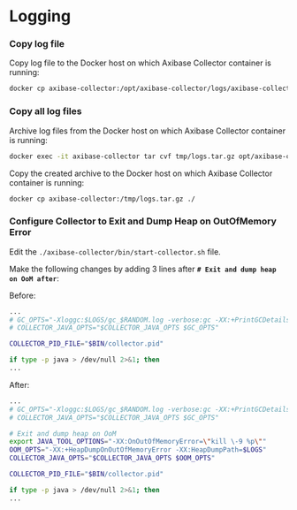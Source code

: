 # Logging

### Copy log file

Copy log file to the Docker host on which Axibase Collector container is running:

```bash
docker cp axibase-collector:/opt/axibase-collector/logs/axibase-collector.log ./
```

### Copy all log files

Archive log files from the Docker host on which Axibase Collector container is running:

```bash
docker exec -it axibase-collector tar cvf tmp/logs.tar.gz opt/axibase-collector/logs/
```

Copy the created archive to the Docker host on which Axibase Collector container is running:

```bash
docker cp axibase-collector:/tmp/logs.tar.gz ./
```

### Configure Collector to Exit and Dump Heap on OutOfMemory Error

Edit the `./axibase-collector/bin/start-collector.sh` file.

Make the following changes by adding 3 lines after **`# Exit and dump heap on OoM after`**:

Before:

```bash
...
# GC_OPTS="-Xloggc:$LOGS/gc_$RANDOM.log -verbose:gc -XX:+PrintGCDetails -XX:+PrintGCDateStamps -XX:+PrintGCTimeStamps -XX:+PrintGC"
# COLLECTOR_JAVA_OPTS="$COLLECTOR_JAVA_OPTS $GC_OPTS"

COLLECTOR_PID_FILE="$BIN/collector.pid"

if type -p java > /dev/null 2>&1; then
...
```

After:

```bash
...
# GC_OPTS="-Xloggc:$LOGS/gc_$RANDOM.log -verbose:gc -XX:+PrintGCDetails -XX:+PrintGCDateStamps -XX:+PrintGCTimeStamps -XX:+PrintGC"
# COLLECTOR_JAVA_OPTS="$COLLECTOR_JAVA_OPTS $GC_OPTS"

# Exit and dump heap on OoM
export JAVA_TOOL_OPTIONS="-XX:OnOutOfMemoryError=\"kill \-9 %p\""
OOM_OPTS="-XX:+HeapDumpOnOutOfMemoryError -XX:HeapDumpPath=$LOGS"
COLLECTOR_JAVA_OPTS="$COLLECTOR_JAVA_OPTS $OOM_OPTS"

COLLECTOR_PID_FILE="$BIN/collector.pid"

if type -p java > /dev/null 2>&1; then
...
```
